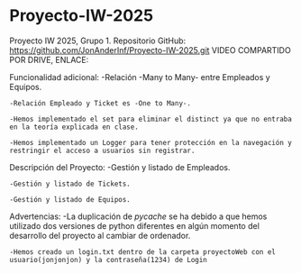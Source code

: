 # Proyecto-IW-2025
Proyecto IW 2025, Grupo 1.
Repositorio GitHub: https://github.com/JonAnderInf/Proyecto-IW-2025.git
VIDEO COMPARTIDO POR DRIVE, ENLACE:


Funcionalidad adicional: 
    -Relación -Many to Many- entre Empleados y Equipos.

    -Relación Empleado y Ticket es -One to Many-.

    -Hemos implementado el set para eliminar el distinct ya que no entraba  en la teoría explicada en clase.

    -Hemos implementado un Logger para tener protección en la navegación y restringir el acceso a usuarios sin registrar.

Descripción del Proyecto: 
    -Gestión y listado de Empleados.
    
    -Gestión y listado de Tickets.
    
    -Gestión y listado de Equipos.


Advertencias:
    -La duplicación de _pycache_ se ha debido a que hemos utilizado dos versiones de python diferentes en algún momento del desarrollo del proyecto al cambiar de ordenador.
    
    -Hemos creado un login.txt dentro de la carpeta proyectoWeb con el usuario(jonjonjon) y la contraseña(1234) de Login

    
